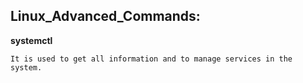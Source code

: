 ## Linux_Advanced_Commands:

**systemctl**
```
It is used to get all information and to manage services in the system.
```

